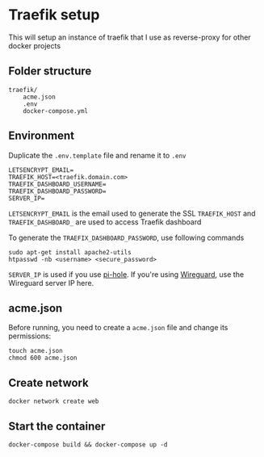 # Traefik setup

This will setup an instance of traefik that I use as reverse-proxy for other docker projects

## Folder structure

```
traefik/
    acme.json
    .env
    docker-compose.yml
```

## Environment

Duplicate the `.env.template` file and rename it to `.env`

```
LETSENCRYPT_EMAIL=
TRAEFIK_HOST=<traefik.domain.com>
TRAEFIK_DASHBOARD_USERNAME=
TRAEFIK_DASHBOARD_PASSWORD=
SERVER_IP=
```

`LETSENCRYPT_EMAIL` is the email used to generate the SSL
`TRAEFIK_HOST` and `TRAEFIK_DASHBOARD_` are used to access Traefik dashboard

To generate the `TRAEFIX_DASHBOARD_PASSWORD`, use following commands

```
sudo apt-get install apache2-utils
htpasswd -nb <username> <secure_password>
```

`SERVER_IP` is used if you use [pi-hole](https://github.com/tmssd/kb-tpl-docker-pihole).
If you're using [Wireguard](https://github.com/tmssd/kb-tpl-wireguard), use the Wireguard server IP here.

## acme.json

Before running, you need to create a `acme.json` file and change its permissions:

```
touch acme.json
chmod 600 acme.json
```

## Create network

```
docker network create web
```

## Start the container

```
docker-compose build && docker-compose up -d
```
